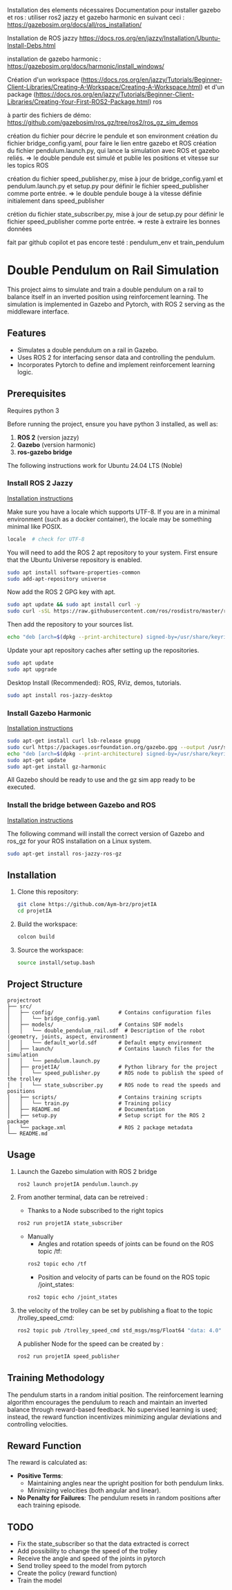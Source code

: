Installation des elements nécessaires
Documentation pour installer gazebo et ros : utiliser ros2 jazzy et gazebo harmonic en suivant ceci : https://gazebosim.org/docs/all/ros_installation/

Installation de ROS jazzy 
https://docs.ros.org/en/jazzy/Installation/Ubuntu-Install-Debs.html 

installation de gazebo harmonic : 
https://gazebosim.org/docs/harmonic/install_windows/ 

Création d'un workspace (https://docs.ros.org/en/jazzy/Tutorials/Beginner-Client-Libraries/Creating-A-Workspace/Creating-A-Workspace.html) et d'un package (https://docs.ros.org/en/jazzy/Tutorials/Beginner-Client-Libraries/Creating-Your-First-ROS2-Package.html) ros 

à partir des fichiers de démo: https://github.com/gazebosim/ros_gz/tree/ros2/ros_gz_sim_demos

création du fichier pour décrire le pendule et son environment
création du fichier bridge_config.yaml, pour faire le lien entre gazebo et ROS
création du fichier pendulum.launch.py, qui lance la simulation avec ROS et gazebo reliés.
=> le double pendule est simulé et publie les positions et vitesse sur les topics ROS

création du fichier speed_publisher.py, mise à jour de bridge_config.yaml et pendulum.launch.py et setup.py pour définir le fichier speed_publisher comme porte entrée. 
=> le double pendule bouge à la vitesse définie initialement dans speed_publisher

crétion du fichier state_subscriber.py, mise à jour de setup.py pour définir le fichier speed_publisher comme porte entrée. 
=> reste à extraire les bonnes données

fait par github copilot et pas encore testé : pendulum_env et train_pendulum

# Double Pendulum on Rail Simulation

This project aims to simulate and train a double pendulum on a rail to balance itself in an inverted position using reinforcement learning. The simulation is implemented in Gazebo and Pytorch, with ROS 2 serving as the middleware interface.

## Features

- Simulates a double pendulum on a rail in Gazebo.
- Uses ROS 2 for interfacing sensor data and controlling the pendulum.
- Incorporates Pytorch to define and implement reinforcement learning logic.

## Prerequisites

Requires python 3

Before running the project, ensure you have python 3 installed, as well as:
1. **ROS 2** (version jazzy)  
2. **Gazebo** (version harmonic)  
3. **ros-gazebo bridge** 

The following instructions work for Ubuntu 24.04 LTS (Noble)

### Install ROS 2 Jazzy 
[Installation instructions](https://docs.ros.org/en/jazzy/Installation/)

Make sure you have a locale which supports UTF-8. If you are in a minimal environment (such as a docker container), the locale may be something minimal like POSIX.
```bash
locale  # check for UTF-8
```
You will need to add the ROS 2 apt repository to your system.
First ensure that the Ubuntu Universe repository is enabled.
```bash
sudo apt install software-properties-common
sudo add-apt-repository universe
```
Now add the ROS 2 GPG key with apt.
```bash
sudo apt update && sudo apt install curl -y
sudo curl -sSL https://raw.githubusercontent.com/ros/rosdistro/master/ros.key -o /usr/share/keyrings/ros-archive-keyring.gpg
```
Then add the repository to your sources list.
```bash
echo "deb [arch=$(dpkg --print-architecture) signed-by=/usr/share/keyrings/ros-archive-keyring.gpg] http://packages.ros.org/ros2/ubuntu $(. /etc/os-release && echo $UBUNTU_CODENAME) main" | sudo tee /etc/apt/sources.list.d/ros2.list > /dev/null
```
Update your apt repository caches after setting up the repositories.
```bash
sudo apt update
sudo apt upgrade
```
Desktop Install (Recommended): ROS, RViz, demos, tutorials.
```bash
sudo apt install ros-jazzy-desktop
```

### Install Gazebo Harmonic 
[Installation instructions](https://gazebosim.org/docs/harmonic/install_ubuntu/) 

```bash
sudo apt-get install curl lsb-release gnupg
sudo curl https://packages.osrfoundation.org/gazebo.gpg --output /usr/share/keyrings/pkgs-osrf-archive-keyring.gpg
echo "deb [arch=$(dpkg --print-architecture) signed-by=/usr/share/keyrings/pkgs-osrf-archive-keyring.gpg] http://packages.osrfoundation.org/gazebo/ubuntu-stable $(lsb_release -cs) main" | sudo tee /etc/apt/sources.list.d/gazebo-stable.list > /dev/null
sudo apt-get update
sudo apt-get install gz-harmonic
```
All Gazebo should be ready to use and the gz sim app ready to be executed.

### Install the bridge between Gazebo and ROS 
[Installation instructions](https://gazebosim.org/docs/all/ros_installation/)

The following command will install the correct version of Gazebo and ros_gz for your ROS installation on a Linux system. 
```bash
sudo apt-get install ros-jazzy-ros-gz
```


## Installation

1. Clone this repository:
   ```bash
   git clone https://github.com/Aym-brz/projetIA
   cd projetIA
   ```

2. Build the workspace:
   ```bash
   colcon build
   ```

3. Source the workspace:
   ```bash
   source install/setup.bash
   ```

## Project Structure

```plaintext
projectroot
├── src/
│   ├── config/                     # Contains configuration files
│   │   └── bridge_config.yaml      
│   ├── models/                     # Contains SDF models
│   │   └── double_pendulum_rail.sdf  # Description of the robot (geometry, joints, aspect, environment)
│   │   └── default_world.sdf       # Default empty environment
│   ├── launch/                     # Contains launch files for the simulation
│   │   └── pendulum.launch.py      
│   ├── projetIA/                   # Python library for the project
│   │   └── speed_publisher.py      # ROS node to publish the speed of the trolley
│   │   └── state_subscriber.py     # ROS node to read the speeds and positions
│   ├── scripts/                    # Contains training scripts
│   │   └── train.py                # Training policy
│   ├── README.md                   # Documentation
│   ├── setup.py                    # Setup script for the ROS 2 package
│   └── package.xml                 # ROS 2 package metadata
└── README.md
```

## Usage

1. Launch the Gazebo simulation with ROS 2 bridge
   ```bash
   ros2 launch projetIA pendulum.launch.py
   ```
2. From another terminal, data can be retreived :
   - Thanks to a Node subscribed to the right topics
   ```bash
   ros2 run projetIA state_subscriber
   ```
   - Manually 
      - Angles and rotation speeds of joints can be found on the ROS topic /tf:
      ```bash
      ros2 topic echo /tf
      ```
      - Position and velocity of parts can be found on the ROS topic /joint_states:
      ```bash
      ros2 topic echo /joint_states
      ```
3. the velocity of the trolley can be set by publishing a float to the topic /trolley_speed_cmd:
   ```bash
   ros2 topic pub /trolley_speed_cmd std_msgs/msg/Float64 "data: 4.0"
   ```

   A publisher Node for the speed can be created by :
   ```bash
   ros2 run projetIA speed_publisher
   ```


## Training Methodology
The pendulum starts in a random initial position. The reinforcement learning algorithm encourages the pendulum to reach and maintain an inverted balance through reward-based feedback. No supervised learning is used; instead, the reward function incentivizes minimizing angular deviations and controlling velocities.

## Reward Function

The reward is calculated as:
- **Positive Terms**:
  - Maintaining angles near the upright position for both pendulum links.
  - Minimizing velocities (both angular and linear).
- **No Penalty for Failures**: The pendulum resets in random positions after each training episode.

## TODO
- Fix the state_subscriber so that the data extracted is correct
- Add possibility to change the speed of the trolley
- Receive the angle and speed of the joints in pytorch
- Send trolley speed to the model from pytorch
- Create the policy (reward function)
- Train the model
